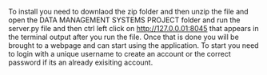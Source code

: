 To install you need to downlaod the zip folder and then unzip the file and open the DATA MANAGEMENT SYSTEMS PROJECT folder and run the server.py file and then ctrl left click on http://127.0.0.01:8045 that appears in the terminal output after you run the file. Once that is done you will be brought to a webpage and can start using the application. To start you need to login with a unique username to create an account or the correct password if its an already exisiting account.